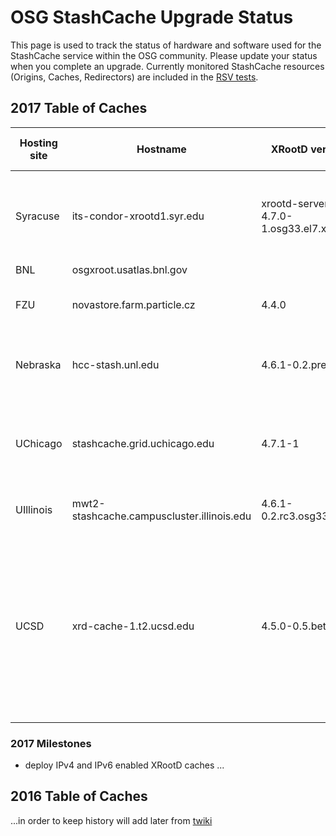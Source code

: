 # OSG StashCache Upgrade Status

This page is used to track the status of hardware and software used for the StashCache service within the OSG community. Please update your status when you complete an upgrade. Currently monitored StashCache resources (Origins, Caches, Redirectors) are included in the [RSV tests](http://myosg.grid.iu.edu/rgstatushistory/index?downtime_attrs_showpast=&account_type=cumulative_hours&ce_account_type=gip_vo&se_account_type=vo_transfer_volume&bdiitree_type=total_jobs&bdii_object=service&bdii_server=is-osg&start_type=7daysago&start_date=09%2F20%2F2016&end_type=now&end_date=09%2F20%2F2016&rg=on&rg_sel%5B%5D=433&rg_sel%5B%5D=454&rg_sel%5B%5D=430&active=on&active_value=1&disable_value=1).

## 2017 Table of Caches

| **Hosting site** | **Hostname** | **XRootD version** | **OS** | **CPU** | **RAM** | **Disk (cache) space** | **Disk configuration** | **Connectivity** | **Notes** | **Last update** |
|------------------|--------------|--------------------|--------|---------|---------|------------------------|------------------------|------------------|-----------|-----------------|
| Syracuse | its-condor-xrootd1.syr.edu | xrootd-server-4.7.0-1.osg33.el7.x86_64 | CentOS 7.2.1511   | Intel(R) Xeon(R) CPU E5-2699 v3 @ 2.30GHz (8 cores) | 65GB  | 16TB  |   | 10Gbps |   | 11-03-2017  |
| BNL | osgxroot.usatlas.bnl.gov |   |   |   |   |   |   |   |   |   |
| FZU | novastore.farm.particle.cz | 4.4.0 |   | 2x Xeon(R) E5-2630 @2.30GHz  | 32GB  | 30TB  | 12x3TB, RAID6, XFS  | 10Gbps  |   | 10-28-2016  |
| Nebraska | hcc-stash.unl.edu | 4.6.1-0.2.pre3.hcc  | CentOS 7.2.1511  | 2x Xeon (R) E5530 @2.4GHz w/HT (8 real cores)  | 24GB  | 19TB  | 12x 2TB SATA in RAID6, XFS | 10Gbps  |   | 04-06-2017 |
| UChicago | stashcache.grid.uchicago.edu  | 4.7.1-1 | SL 7.3  | 2x Xeon(R) E5440 @2.83GHz | 32GB | 60TB | 5x 12TB arrays, RAID6, XFS, bound with oss.space | 2x10Gbps | Old dCache node, probably not optimally tuned for XRootD | 04-06-2017 |
| UIllinois | mwt2-stashcache.campuscluster.illinois.edu | 4.6.1-0.2.rc3.osg33 |   | VM 4CPUS | 16GB | 100TB | GPFS on DDN via FDR IB | 10Gbps |   | 04-28-2017 |
| UCSD | xrd-cache-1.t2.ucsd.edu | 4.5.0-0.5.beta | CentOS 6.8 | 2x Xeon(R) E5-2650 v3 @2.30GHz w/HT (40 cores total) | 128GB | 21.8TB | 6x 3.6TB, XFS, individual disks bound with oss.space | 10Gbps  | The same machine runs hdfs-healing xrootd cache on another set of 6 independent disks. We can move more disks to StashCache if needed. | 10-28-2016 |

### 2017 Milestones
* deploy IPv4 and IPv6 enabled XRootD caches
...

## 2016 Table of Caches
...in order to keep history will add later from [twiki](https://twiki.grid.iu.edu/bin/view/Documentation/Release3/StashCacheUpgrades)
